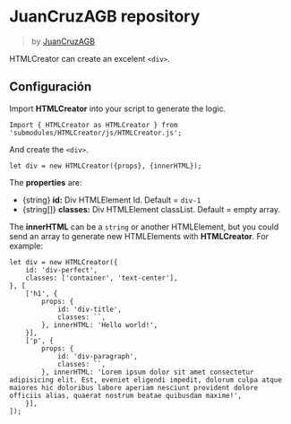
# JuanCruzAGB repository
> by [JuanCruzAGB](https://github.com/JuanCruzAGB)

HTMLCreator can create an excelent `<div>`.

## Configuración
Import **HTMLCreator** into your script to generate the logic.
```
Import { HTMLCreator as HTMLCreator } from 'submodules/HTMLCreator/js/HTMLCreator.js';
```
And create the `<div>`.
```
let div = new HTMLCreator({props}, {innerHTML});
```
The **properties** are:
- {string} **id:** Div HTMLElement Id. Default = `div-1`
- {string[]} **classes:** Div HTMLElement classList. Default = empty array.

The **innerHTML** can be a `string` or another HTMLElement, but you could send an array to generate new HTMLElements with **HTMLCreator**. For example:
```
let div = new HTMLCreator({
	id: 'div-perfect',
	classes: ['container', 'text-center'],
}, [
	['h1', {
		props: {
			id: 'div-title',
			classes: ``,
		}, innerHTML: 'Hello world!',
	}],
	['p', {
		props: {
			id: 'div-paragraph',
			classes: ``,
		}, innerHTML: 'Lorem ipsum dolor sit amet consectetur adipisicing elit. Est, eveniet eligendi impedit, dolorum culpa atque maiores hic doloribus labore aperiam nesciunt provident dolore officiis alias, quaerat nostrum beatae quibusdam maxime!',
	}],
]);
```